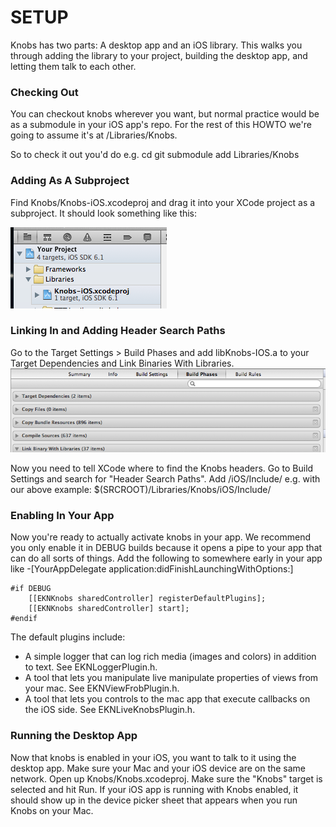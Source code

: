 SETUP
=====

Knobs has two parts: A desktop app and an iOS library. This walks you through adding the library to your project, building the desktop app, and letting them talk to each other.

### Checking Out

You can checkout knobs wherever you want, but normal practice would be as a submodule in your iOS app's repo. For the rest of this HOWTO we're going to assume it's at
    <your project dir>/Libraries/Knobs.
    
So to check it out you'd do e.g.
    cd <your project dir>
    git submodule add <knobs git url> Libraries/Knobs

### Adding As A Subproject
Find Knobs/Knobs-iOS.xcodeproj and drag it into your XCode project as a subproject. It should look something like this:

![Subproject added to XCode project](docs/screenshots/add-to-ios-project.png)

### Linking In and Adding Header Search Paths
Go to the Target Settings > Build Phases and add libKnobs-IOS.a to your Target Dependencies and Link Binaries With Libraries.
![Build Phases](docs/screenshots/build-phases.png)

Now you need to tell XCode where to find the Knobs headers.
Go to Build Settings and search for "Header Search Paths".
Add
    <place you put knobs>/iOS/Include/
e.g. with our above example:
    $(SRCROOT)/Libraries/Knobs/iOS/Include/

### Enabling In Your App
Now you're ready to actually activate knobs in your app. We recommend you only enable it in DEBUG builds because it opens a pipe to your app that can do all sorts of things. Add the following to somewhere early in your app like -[YourAppDelegate application:didFinishLaunchingWithOptions:]

    #if DEBUG
        [[EKNKnobs sharedController] registerDefaultPlugins];
        [[EKNKnobs sharedController] start];
    #endif


The default plugins include:
- A simple logger that can log rich media (images and colors) in addition to text. See EKNLoggerPlugin.h.
- A tool that lets you manipulate live manipulate properties of views from your mac. See EKNViewFrobPlugin.h.
- A tool that lets you controls to the mac app that execute callbacks on the iOS side. See EKNLiveKnobsPlugin.h.

### Running the Desktop App
Now that knobs is enabled in your iOS, you want to talk to it using the desktop app. Make sure your Mac and your iOS device are on the same network. Open up Knobs/Knobs.xcodeproj. Make sure the "Knobs" target is selected and hit Run. If your iOS app is running with Knobs enabled, it should show up in the device picker sheet that appears when you run Knobs on your Mac.


